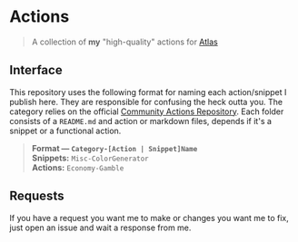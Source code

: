 # Actions
> A collection of **my** "high-quality" actions for [Atlas](https://atlas.bot)

## Interface
This repository uses the following format for naming each action/snippet I publish here.
They are responsible for confusing the heck outta you. The category relies on the official
[Community Actions Repository](https://github.com/sylo-digital/community-actions). 
Each folder consists of a `README.md` and action or markdown files, depends if it's a snippet
or a functional action.

> **Format — `Category-[Action | Snippet]Name`**\
  **Snippets:** `Misc-ColorGenerator`\
  **Actions:** `Economy-Gamble`

## Requests
If you have a request you want me to make or changes you want me to fix, just open an issue and wait a response from me.

